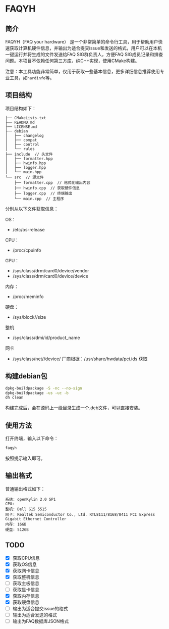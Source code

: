 # FAQYH

## 简介

FAQYH（FAQ your hardware） 是一个非常简单的命令行工具，用于帮助用户快速获取计算机硬件信息，并输出为适合提交issue和发送的格式，用户可以在本机一键运行并将生成的文件发送给FAQ SIG群负责人，方便FAQ SIG成员记录和排查问题。本项目不依赖任何第三方库，纯C++实现，使用CMake构建。

注意：本工具功能非常简单，仅用于获取一些基本信息，更多详细信息推荐使用专业工具，如`hardinfo`等。

## 项目结构

项目结构如下：

```
├── CMakeLists.txt
├── READMD.md
├── LICENSE.md
├── debian
│   ├── changelog
│   ├── compat
│   ├── control
│   └── rules
├── include  // 头文件
│   ├── formatter.hpp
│   ├── hwinfo.hpp
│   ├── logger.hpp
│   └── main.hpp
└── src  // 源文件
    ├── formatter.cpp  // 格式化输出内容
    ├── hwinfo.cpp  // 获取硬件信息
    ├── logger.cpp  // 终端输出
    └── main.cpp  // 主程序

```

分别从以下文件获取信息：

OS：
- /etc/os-release

CPU：
- /proc/cpuinfo

GPU：
- /sys/class/drm/card0/device/vendor
- /sys/class/drm/card0/device/device


内存：
- /proc/meminfo

硬盘：
- /sys/block/<disk>/size


整机
- /sys/class/dmi/id/product_name 

网卡
- /sys/class/net/<interface>/device/
厂商根据：/usr/share/hwdata/pci.ids 获取



## 构建debian包

```bash
dpkg-buildpackage -S -nc --no-sign
dpkg-buildpackage -us -uc -b
dh clean
```

构建完成后，会在源码上一级目录生成一个.deb文件，可以直接安装。

## 使用方法

打开终端，输入以下命令：

```bash
faqyh
```

按照提示输入即可。

## 输出格式

普通输出格式如下：

```
系统: openKylin 2.0 SP1
CPU: 
整机: Dell G15 5515
网卡: Realtek Semiconductor Co., Ltd. RTL8111/8168/8411 PCI Express Gigabit Ethernet Controller
内存: 16GB
硬盘: 512GB
```

## TODO

- [x] 获取CPU信息
- [x] 获取OS信息
- [x] 获取网卡信息
- [x] 获取整机信息
- [ ] 获取主板信息
- [ ] 获取显卡信息
- [x] 获取内存信息
- [x] 获取硬盘信息
- [ ] 输出为适合提交issue的格式
- [ ] 输出为适合发送的格式
- [ ] 输出为FAQ数据库JSON格式